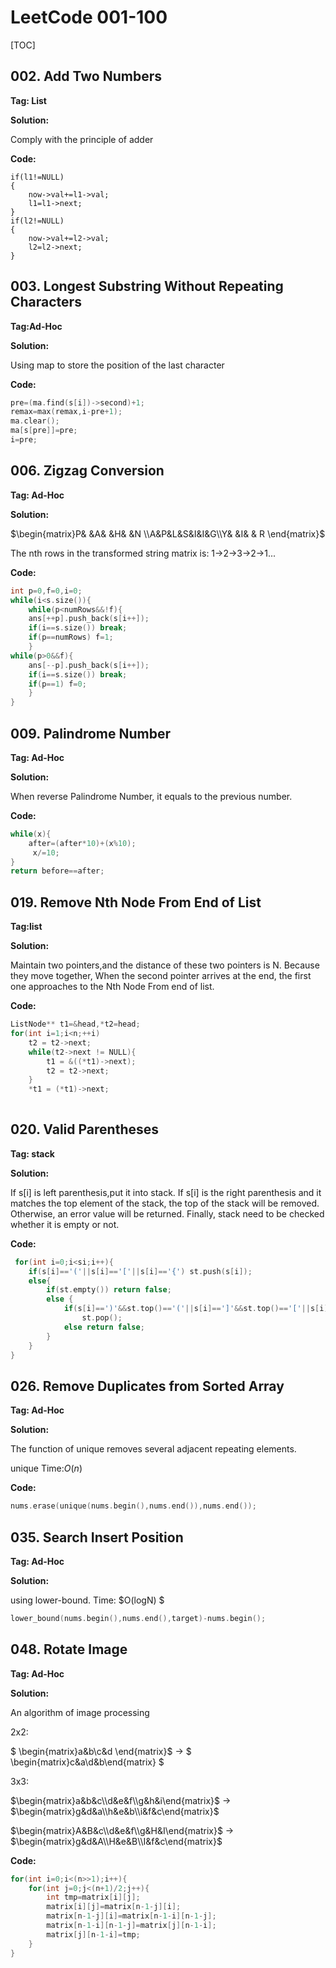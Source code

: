 # LeetCode 001-100



[TOC]

## 002. Add Two Numbers   

**Tag: List**

**Solution:**

Comply with the principle of adder

**Code:**

	if(l1!=NULL)
	{
		now->val+=l1->val;
		l1=l1->next;
	}  
	if(l2!=NULL)
	{
		now->val+=l2->val;
		l2=l2->next;
	}


## 003. Longest Substring Without Repeating Characters

**Tag:Ad-Hoc**

**Solution:**

Using map to store the position of the last character



**Code:**

```c++
pre=(ma.find(s[i])->second)+1;
remax=max(remax,i-pre+1);
ma.clear();
ma[s[pre]]=pre;
i=pre;
```


## 006. Zigzag Conversion

**Tag: Ad-Hoc**

**Solution:**

$\begin{matrix}P& &A& &H& &N \\A&P&L&S&I&I&G\\Y& &I& & R \end{matrix}$

The nth rows in the transformed string matrix is: 1->2->3->2->1...



**Code:**

```c++
int p=0,f=0,i=0;
while(i<s.size()){
	while(p<numRows&&!f){
	ans[++p].push_back(s[i++]);
	if(i==s.size()) break;
	if(p==numRows) f=1;
    }
while(p>0&&f){
	ans[--p].push_back(s[i++]);
	if(i==s.size()) break;
	if(p==1) f=0;
	}
}
```


## 009. Palindrome Number

**Tag: Ad-Hoc**

**Solution:**

When reverse Palindrome Number, it  equals to the previous number.

**Code:**

```c++
while(x){
	after=(after*10)+(x%10);
     x/=10;
}
return before==after;
```


## 019. Remove Nth Node From End of List

**Tag:list**

**Solution:**

Maintain two pointers,and the distance of these two pointers is N. Because they move together, When the second pointer arrives at the end, the first one approaches to the Nth Node From end of list.

**Code:**

 

```c++
ListNode** t1=&head,*t2=head;
for(int i=1;i<n;++i)  
	t2 = t2->next;
	while(t2->next != NULL){
 		t1 = &((*t1)->next);
		t2 = t2->next;
    }
	*t1 = (*t1)->next;
 
```


## 020. Valid Parentheses

**Tag: stack**

**Solution:**

If s[i] is left parenthesis,put it into stack. If s[i] is the right parenthesis and it matches the top element of the stack, the top of the stack will be removed. Otherwise, an error value will be returned. Finally, stack need to be checked whether it is empty or not.

**Code:**

```c++
 for(int i=0;i<si;i++){
 	if(s[i]=='('||s[i]=='['||s[i]=='{') st.push(s[i]);
	else{
		if(st.empty()) return false;
		else {
			if(s[i]==')'&&st.top()=='('||s[i]==']'&&st.top()=='['||s[i]=='}'&&st.top()=='{')
				st.pop();
			else return false;
		}
	}
}
```


## 026. Remove Duplicates from Sorted Array

**Tag: Ad-Hoc**

**Solution:**

The function of unique removes several adjacent repeating elements.

unique Time:$O(n)$

**Code:**

```c++
nums.erase(unique(nums.begin(),nums.end()),nums.end());
```



## 035. Search Insert Position

**Tag: Ad-Hoc**

**Solution:**

using lower-bound. Time: $O(logN) $

```c++
lower_bound(nums.begin(),nums.end(),target)-nums.begin();
```





## 048. Rotate Image

**Tag: Ad-Hoc**

**Solution:**

An algorithm of image processing

2x2:

$ \begin{matrix}a&b\\c&d \end{matrix}$  -> $ \begin{matrix}c&a\\d&b\end{matrix} $ 

3x3:  

$\begin{matrix}a&b&c\\d&e&f\\g&h&i\end{matrix}$ -> $\begin{matrix}g&d&a\\h&e&b\\i&f&c\end{matrix}$ 

$\begin{matrix}A&B&c\\d&e&f\\g&H&I\end{matrix}$ ->  $\begin{matrix}g&d&A\\H&e&B\\I&f&c\end{matrix}$




**Code:**

```c++
for(int i=0;i<(n>>1);i++){
    for(int j=0;j<(n+1)/2;j++){
        int tmp=matrix[i][j];
        matrix[i][j]=matrix[n-1-j][i];
        matrix[n-1-j][i]=matrix[n-1-i][n-1-j];
        matrix[n-1-i][n-1-j]=matrix[j][n-1-i];
        matrix[j][n-1-i]=tmp;
    }
}
```



